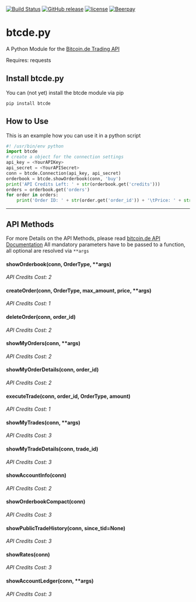 [![Build Status](https://travis-ci.org/peshay/btcde.svg?branch=testcase)](https://travis-ci.org/peshay/btcde)
[![GitHub release](https://img.shields.io/github/release/peshay/btcde.svg)]()
[![license](https://img.shields.io/github/license/peshay/btcde.svg)]()
[![Beerpay](https://img.shields.io/beerpay/peshay/btcde.svg)]()

# btcde.py

A Python Module for the [Bitcoin.de Trading API](https://www.bitcoin.de/de/api/marketplace)

Requires: requests

## Install btcde.py

You can (not yet) install the btcde module via pip

    pip install btcde

## How to Use

This is an example how you can use it in a python script
```python
#! /usr/bin/env python
import btcde
# create a object for the connection settings
api_key = <YourAPIKey>
api_secret = <YourAPISecret>
conn = btcde.Connection(api_key, api_secret)
orderbook = btcde.showOrderbook(conn, 'buy')
print('API Credits Left: ' + str(orderbook.get('credits')))
orders = orderbook.get('orders')
for order in orders:
    print('Order ID: ' + str(order.get('order_id')) + '\tPrice: ' + str(order.get('price')) + ' EUR')
```
---
## API Methods

For more Details on the API Methods, please read [bitcoin.de API Documentation](https://www.bitcoin.de/de/api/tapi/v1/docu)
All mandatory parameters have to be passed to a function, all optional are resolved via ```**args```

#### showOrderbook(conn, OrderType, **args)

*API Credits Cost: 2*

#### createOrder(conn, OrderType, max_amount, price, **args)

*API Credits Cost: 1*

#### deleteOrder(conn, order_id)

*API Credits Cost: 2*

#### showMyOrders(conn, **args)

*API Credits Cost: 2*

#### showMyOrderDetails(conn, order_id)

*API Credits Cost: 2*

#### executeTrade(conn, order_id, OrderType, amount)

*API Credits Cost: 1*

#### showMyTrades(conn, **args)

*API Credits Cost: 3*

#### showMyTradeDetails(conn, trade_id)

*API Credits Cost: 3*

#### showAccountInfo(conn)

*API Credits Cost: 2*

#### showOrderbookCompact(conn)

*API Credits Cost: 3*

#### showPublicTradeHistory(conn, since_tid=None)

*API Credits Cost: 3*

#### showRates(conn)

*API Credits Cost: 3*

#### showAccountLedger(conn, **args)

*API Credits Cost: 3*
